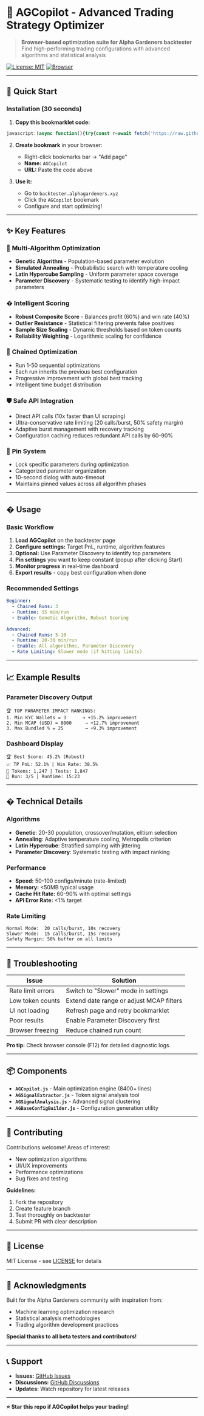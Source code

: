 # 🤖 AGCopilot - Advanced Trading Strategy Optimizer

> **Browser-based optimization suite for Alpha Gardeners backtester**  
> Find high-performing trading configurations with advanced algorithms and statistical analysis

[![License: MIT](https://img.shields.io/badge/License-MIT-yellow.svg)](https://opensource.org/licenses/MIT)
[![Browser](https://img.shields.io/badge/Browser-Chrome%20%7C%20Firefox%20%7C%20Safari-blue)]()

---

## 🚀 Quick Start

### Installation (30 seconds)

1. **Copy this bookmarklet code:**
```javascript
javascript:(async function(){try{const r=await fetch('https://raw.githubusercontent.com/jumprCrypto/AGCopilot/refs/heads/main/AGCopilot.js');if(!r.ok)throw new Error(`HTTP ${r.status}`);eval(await r.text());}catch(e){console.error('Load failed:',e);}})();
```

2. **Create bookmark** in your browser:
   - Right-click bookmarks bar → "Add page"
   - **Name:** `AGCopilot`
   - **URL:** Paste the code above

3. **Use it:**
   - Go to `backtester.alphagardeners.xyz`
   - Click the `AGCopilot` bookmark
   - Configure and start optimizing!

---

## ✨ Key Features

### 🎯 **Multi-Algorithm Optimization**
- **Genetic Algorithm** - Population-based parameter evolution
- **Simulated Annealing** - Probabilistic search with temperature cooling
- **Latin Hypercube Sampling** - Uniform parameter space coverage
- **Parameter Discovery** - Systematic testing to identify high-impact parameters

### � **Intelligent Scoring**
- **Robust Composite Score** - Balances profit (60%) and win rate (40%)
- **Outlier Resistance** - Statistical filtering prevents false positives
- **Sample Size Scaling** - Dynamic thresholds based on token counts
- **Reliability Weighting** - Logarithmic scaling for confidence

### 🔗 **Chained Optimization**
- Run 1-50 sequential optimizations
- Each run inherits the previous best configuration
- Progressive improvement with global best tracking
- Intelligent time budget distribution

### 🛡️ **Safe API Integration**
- Direct API calls (10x faster than UI scraping)
- Ultra-conservative rate limiting (20 calls/burst, 50% safety margin)
- Adaptive burst management with recovery tracking
- Configuration caching reduces redundant API calls by 60-90%

### 📌 **Pin System**
- Lock specific parameters during optimization
- Categorized parameter organization
- 10-second dialog with auto-timeout
- Maintains pinned values across all algorithm phases

---

## � Usage

### Basic Workflow
1. **Load AGCopilot** on the backtester page
2. **Configure settings:** Target PnL, runtime, algorithm features
3. **Optional:** Use Parameter Discovery to identify top parameters
4. **Pin settings** you want to keep constant (popup after clicking Start)
5. **Monitor progress** in real-time dashboard
6. **Export results** - copy best configuration when done

### Recommended Settings
```yaml
Beginner:
  - Chained Runs: 3
  - Runtime: 15 min/run
  - Enable: Genetic Algorithm, Robust Scoring
  
Advanced:
  - Chained Runs: 5-10
  - Runtime: 20-30 min/run  
  - Enable: All algorithms, Parameter Discovery
  - Rate Limiting: Slower mode (if hitting limits)
```

---

## 📈 Example Results

### Parameter Discovery Output
```
🏆 TOP PARAMETER IMPACT RANKINGS:
1. Min KYC Wallets = 3      → +15.2% improvement
2. Min MCAP (USD) = 8000     → +12.7% improvement  
3. Max Bundled % = 25        → +9.3% improvement
```

### Dashboard Display
```
🏆 Best Score: 45.2% (Robust)
📈 TP PnL: 52.1% | Win Rate: 38.5%
🎯 Tokens: 1,247 | Tests: 1,847
🔗 Run: 3/5 | Runtime: 15:23
```

---

## �️ Technical Details

### Algorithms
- **Genetic**: 20-30 population, crossover/mutation, elitism selection
- **Annealing**: Adaptive temperature cooling, Metropolis criterion
- **Latin Hypercube**: Stratified sampling with jittering
- **Parameter Discovery**: Systematic testing with impact ranking

### Performance
- **Speed:** 50-100 configs/minute (rate-limited)
- **Memory:** <50MB typical usage
- **Cache Hit Rate:** 60-90% with optimal settings
- **API Error Rate:** <1% target

### Rate Limiting
```
Normal Mode:  20 calls/burst, 10s recovery
Slower Mode:  15 calls/burst, 15s recovery  
Safety Margin: 50% buffer on all limits
```

---

## 🐛 Troubleshooting

| Issue | Solution |
|-------|----------|
| Rate limit errors | Switch to "Slower" mode in settings |
| Low token counts | Extend date range or adjust MCAP filters |
| UI not loading | Refresh page and retry bookmarklet |
| Poor results | Enable Parameter Discovery first |
| Browser freezing | Reduce chained run count |

**Pro tip:** Check browser console (F12) for detailed diagnostic logs.

---

## 📦 Components

- **`AGCopilot.js`** - Main optimization engine (8400+ lines)
- **`AGSignalExtractor.js`** - Token signal analysis tool
- **`AGSignalAnalysis.js`** - Advanced signal clustering
- **`AGBaseConfigBuilder.js`** - Configuration generation utility

---

## 🤝 Contributing

Contributions welcome! Areas of interest:
- New optimization algorithms
- UI/UX improvements
- Performance optimizations
- Bug fixes and testing

**Guidelines:**
1. Fork the repository
2. Create feature branch
3. Test thoroughly on backtester
4. Submit PR with clear description

---

## 📄 License

MIT License - see [LICENSE](LICENSE) for details

---

## 🙏 Acknowledgments

Built for the Alpha Gardeners community with inspiration from:
- Machine learning optimization research
- Statistical analysis methodologies
- Trading algorithm development practices

**Special thanks to all beta testers and contributors!**

---

## 📞 Support

- **Issues:** [GitHub Issues](https://github.com/jumprCrypto/AGCopilot/issues)
- **Discussions:** [GitHub Discussions](https://github.com/jumprCrypto/AGCopilot/discussions)
- **Updates:** Watch repository for latest releases

---

**⭐ Star this repo if AGCopilot helps your trading!**